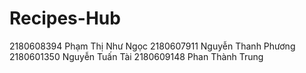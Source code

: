 # Recipes-Hub
2180608394 Phạm Thị Như Ngọc 2180607911 Nguyễn Thanh Phương 2180601350 Nguyễn Tuấn Tài  2180609148 Phan Thành Trung
